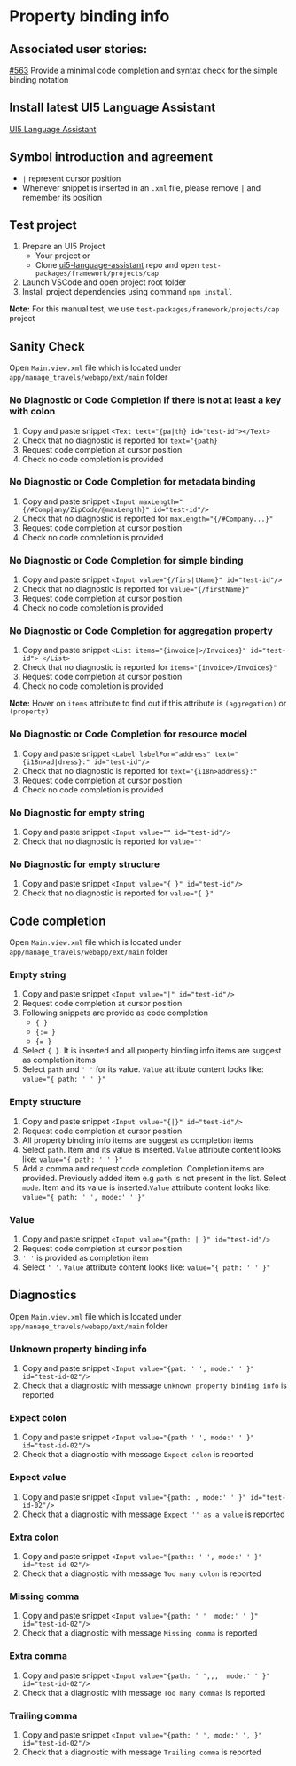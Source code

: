 # Property binding info

## Associated user stories:

[#563](https://github.com/SAP/ui5-language-assistant/issues/563) Provide a minimal code completion and syntax check for the simple binding notation

## Install latest UI5 Language Assistant

[UI5 Language Assistant](https://marketplace.visualstudio.com/items?itemName=SAPOSS.vscode-ui5-language-assistant)

## Symbol introduction and agreement

- `|` represent cursor position
- Whenever snippet is inserted in an `.xml` file, please remove `|` and remember its position

## Test project

1. Prepare an UI5 Project
   - Your project or
   - Clone [ui5-language-assistant](https://github.com/SAP/ui5-language-assistant) repo and open `test-packages/framework/projects/cap`
2. Launch VSCode and open project root folder
3. Install project dependencies using command `npm install`

**Note:** For this manual test, we use `test-packages/framework/projects/cap` project

## Sanity Check

Open `Main.view.xml` file which is located under `app/manage_travels/webapp/ext/main` folder

### No Diagnostic or Code Completion if there is not at least a key with colon

1. Copy and paste snippet `<Text text="{pa|th} id="test-id"></Text>`
2. Check that no diagnostic is reported for `text="{path}`
3. Request code completion at cursor position
4. Check no code completion is provided

### No Diagnostic or Code Completion for metadata binding

1. Copy and paste snippet `<Input maxLength="{/#Comp|any/ZipCode/@maxLength}" id="test-id"/>`
2. Check that no diagnostic is reported for `maxLength="{/#Company...}"`
3. Request code completion at cursor position
4. Check no code completion is provided

### No Diagnostic or Code Completion for simple binding

1. Copy and paste snippet `<Input value="{/firs|tName}" id="test-id"/>`
2. Check that no diagnostic is reported for `value="{/firstName}"`
3. Request code completion at cursor position
4. Check no code completion is provided

### No Diagnostic or Code Completion for aggregation property

1. Copy and paste snippet `<List items="{invoice|>/Invoices}" id="test-id"> </List>`
2. Check that no diagnostic is reported for `items="{invoice>/Invoices}"`
3. Request code completion at cursor position
4. Check no code completion is provided

**Note:** Hover on `items` attribute to find out if this attribute is `(aggregation)` or `(property)`

### No Diagnostic or Code Completion for resource model

1. Copy and paste snippet `<Label labelFor="address" text="{i18n>ad|dress}:" id="test-id"/>`
2. Check that no diagnostic is reported for `text="{i18n>address}:"`
3. Request code completion at cursor position
4. Check no code completion is provided

### No Diagnostic for empty string

1. Copy and paste snippet `<Input value="" id="test-id"/>`
2. Check that no diagnostic is reported for `value=""`

### No Diagnostic for empty structure

1. Copy and paste snippet `<Input value="{ }" id="test-id"/>`
2. Check that no diagnostic is reported for `value="{ }"`

## Code completion

Open `Main.view.xml` file which is located under `app/manage_travels/webapp/ext/main` folder

### Empty string

1. Copy and paste snippet `<Input value="|" id="test-id"/>`
2. Request code completion at cursor position
3. Following snippets are provide as code completion
   - `{ }`
   - `{:= }`
   - `{= }`
4. Select `{ }`. It is inserted and all property binding info items are suggest as completion items
5. Select `path` and `' '` for its value. `Value` attribute content looks like: `value="{ path: ' ' }"`

### Empty structure

1. Copy and paste snippet `<Input value="{|}" id="test-id"/>`
2. Request code completion at cursor position
3. All property binding info items are suggest as completion items
4. Select `path`. Item and its value is inserted. `Value` attribute content looks like: `value="{ path: ' ' }"`
5. Add a comma and request code completion. Completion items are provided. Previously added item e.g `path` is not present in the list. Select `mode`. Item and its value is inserted.`Value` attribute content looks like: `value="{ path: ' ', mode:' ' }"`

### Value

1. Copy and paste snippet `<Input value="{path: | }" id="test-id"/>`
2. Request code completion at cursor position
3. `' '` is provided as completion item
4. Select `' '`. `Value` attribute content looks like: `value="{ path: ' ' }"`

## Diagnostics

Open `Main.view.xml` file which is located under `app/manage_travels/webapp/ext/main` folder

### Unknown property binding info

1. Copy and paste snippet `<Input value="{pat: ' ', mode:' ' }" id="test-id-02"/>`
2. Check that a diagnostic with message `Unknown property binding info` is reported

### Expect colon

1. Copy and paste snippet `<Input value="{path ' ', mode:' ' }" id="test-id-02"/>`
2. Check that a diagnostic with message `Expect colon` is reported

### Expect value

1. Copy and paste snippet `<Input value="{path: , mode:' ' }" id="test-id-02"/>`
2. Check that a diagnostic with message `Expect '' as a value` is reported

### Extra colon

1. Copy and paste snippet `<Input value="{path:: ' ', mode:' ' }" id="test-id-02"/>`
2. Check that a diagnostic with message `Too many colon` is reported

### Missing comma

1. Copy and paste snippet `<Input value="{path: ' '  mode:' ' }" id="test-id-02"/>`
2. Check that a diagnostic with message `Missing comma` is reported

### Extra comma

1. Copy and paste snippet `<Input value="{path: ' ',,,  mode:' ' }" id="test-id-02"/>`
2. Check that a diagnostic with message `Too many commas` is reported

### Trailing comma

1. Copy and paste snippet `<Input value="{path: ' ', mode:' ', }" id="test-id-02"/>`
2. Check that a diagnostic with message `Trailing comma` is reported
